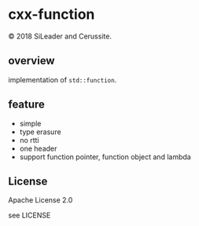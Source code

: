 cxx-function
===============

&copy; 2018 SiLeader and Cerussite.

## overview
implementation of `std::function`.

## feature
+ simple
+ type erasure
+ no rtti
+ one header
+ support function pointer, function object and lambda

## License
Apache License 2.0

see LICENSE
